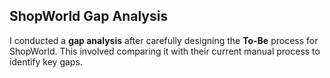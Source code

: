 ##  ShopWorld Gap Analysis 

I conducted a **gap analysis** after carefully designing the **To-Be** process for ShopWorld.
This involved comparing it with their current manual process to identify key gaps. 
